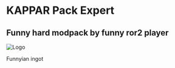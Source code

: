 # KAPPAR Pack Expert
 
## Funny hard modpack by funny ror2 player

![Logo](https://user-images.githubusercontent.com/60230933/168420686-00e1a8a5-b188-4232-9b90-b799d3f79bbb.png)

Funnyian ingot
